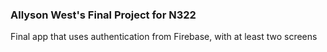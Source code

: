 ### Allyson West's Final Project for N322
Final app that uses authentication from Firebase, with at least two screens